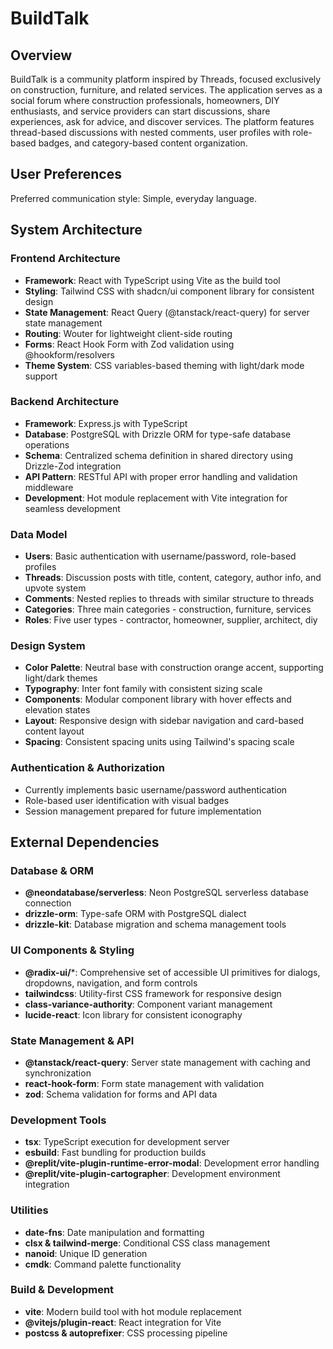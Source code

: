 # BuildTalk

## Overview

BuildTalk is a community platform inspired by Threads, focused exclusively on construction, furniture, and related services. The application serves as a social forum where construction professionals, homeowners, DIY enthusiasts, and service providers can start discussions, share experiences, ask for advice, and discover services. The platform features thread-based discussions with nested comments, user profiles with role-based badges, and category-based content organization.

## User Preferences

Preferred communication style: Simple, everyday language.

## System Architecture

### Frontend Architecture
- **Framework**: React with TypeScript using Vite as the build tool
- **Styling**: Tailwind CSS with shadcn/ui component library for consistent design
- **State Management**: React Query (@tanstack/react-query) for server state management
- **Routing**: Wouter for lightweight client-side routing
- **Forms**: React Hook Form with Zod validation using @hookform/resolvers
- **Theme System**: CSS variables-based theming with light/dark mode support

### Backend Architecture
- **Framework**: Express.js with TypeScript
- **Database**: PostgreSQL with Drizzle ORM for type-safe database operations
- **Schema**: Centralized schema definition in shared directory using Drizzle-Zod integration
- **API Pattern**: RESTful API with proper error handling and validation middleware
- **Development**: Hot module replacement with Vite integration for seamless development

### Data Model
- **Users**: Basic authentication with username/password, role-based profiles
- **Threads**: Discussion posts with title, content, category, author info, and upvote system
- **Comments**: Nested replies to threads with similar structure to threads
- **Categories**: Three main categories - construction, furniture, services
- **Roles**: Five user types - contractor, homeowner, supplier, architect, diy

### Design System
- **Color Palette**: Neutral base with construction orange accent, supporting light/dark themes
- **Typography**: Inter font family with consistent sizing scale
- **Components**: Modular component library with hover effects and elevation states
- **Layout**: Responsive design with sidebar navigation and card-based content layout
- **Spacing**: Consistent spacing units using Tailwind's spacing scale

### Authentication & Authorization
- Currently implements basic username/password authentication
- Role-based user identification with visual badges
- Session management prepared for future implementation

## External Dependencies

### Database & ORM
- **@neondatabase/serverless**: Neon PostgreSQL serverless database connection
- **drizzle-orm**: Type-safe ORM with PostgreSQL dialect
- **drizzle-kit**: Database migration and schema management tools

### UI Components & Styling
- **@radix-ui/***: Comprehensive set of accessible UI primitives for dialogs, dropdowns, navigation, and form controls
- **tailwindcss**: Utility-first CSS framework for responsive design
- **class-variance-authority**: Component variant management
- **lucide-react**: Icon library for consistent iconography

### State Management & API
- **@tanstack/react-query**: Server state management with caching and synchronization
- **react-hook-form**: Form state management with validation
- **zod**: Schema validation for forms and API data

### Development Tools
- **tsx**: TypeScript execution for development server
- **esbuild**: Fast bundling for production builds
- **@replit/vite-plugin-runtime-error-modal**: Development error handling
- **@replit/vite-plugin-cartographer**: Development environment integration

### Utilities
- **date-fns**: Date manipulation and formatting
- **clsx & tailwind-merge**: Conditional CSS class management
- **nanoid**: Unique ID generation
- **cmdk**: Command palette functionality

### Build & Development
- **vite**: Modern build tool with hot module replacement
- **@vitejs/plugin-react**: React integration for Vite
- **postcss & autoprefixer**: CSS processing pipeline